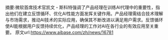 摘要:微软首席技术官凯文・斯科特强调了产品经理在训练AI代理中的重要性，指出他们在建立反馈循环、优化AI性能方面发挥关键作用。产品经理需结合技术理解与市场需求，推动AI技术的实际应用，确保其不断改进以满足用户需求。反馈循环使AI能根据用户反馈持续优化，产品经理的工作对AI在各行业的有效应用至关重要。
原文url:https://www.aibase.com/zh/news/16781
